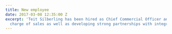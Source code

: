 ```yaml
---
title: New employee
date: 2017-03-08 12:35:00 Z
excerpt: 'Teit Silberling has been hired as Chief Commercial Officer and will be in
  charge of sales as well as developing strong partnerships with integrators worldwide. '
---
```


